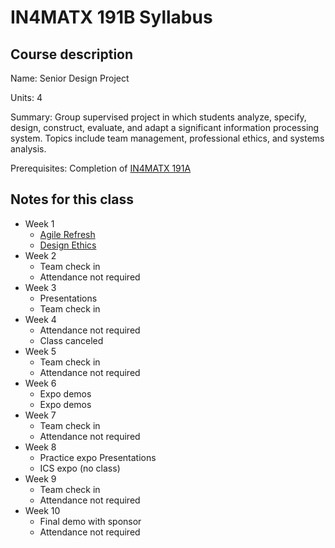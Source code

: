 # IN4MATX 191B Syllabus

## Course description

Name: Senior Design Project

Units: 4

Summary: Group supervised project in which students analyze, specify, design, construct, evaluate, and adapt a significant information processing system. Topics include team management, professional ethics, and systems analysis.

Prerequisites: Completion of [IN4MATX 191A](../../winter-2023/in4matx-191a/syllabus.md)

## Notes for this class

- Week 1
    - [Agile Refresh](./week1/agile-refresh.md)
    - [Design Ethics](./week1/design-ethics.md)
- Week 2
	- Team check in
	- Attendance not required
- Week 3
	- Presentations
	- Team check in
- Week 4
	- Attendance not required
	- Class canceled
- Week 5
    - Team check in
    - Attendance not required
- Week 6
    - Expo demos
    - Expo demos
- Week 7
    - Team check in
    - Attendance not required
- Week 8
    - Practice expo Presentations
    - ICS expo (no class)
- Week 9
    - Team check in
    - Attendance not required
- Week 10
    - Final demo with sponsor
    - Attendance not required
